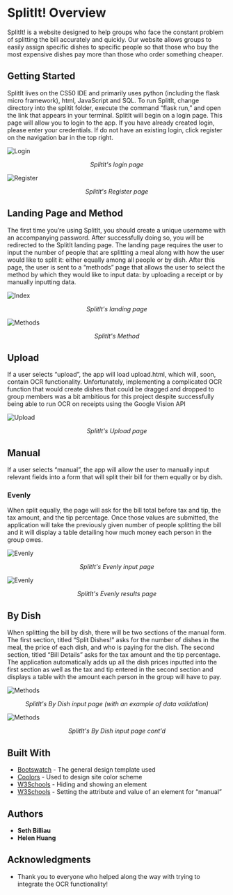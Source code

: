 # SplitIt! Overview

SplitIt! is a website designed to help groups who face the constant problem of splitting the bill accurately and quickly. Our website allows groups to easily assign specific dishes to specific people so that those who buy the most expensive dishes pay more than those who order something cheaper.

## Getting Started
SplitIt lives on the CS50 IDE and primarily uses python (including the flask micro framework), html, JavaScript and SQL. To run SplitIt, change directory into the splitit folder, execute the command “flask run,” and open the link that appears in your terminal. SplitIt will begin on a login page. This page will allow you to login to the app. If you have already created login, please enter your credentials. If do not have an existing login, click register on the navigation bar in the top right.

![Login](/screenshots/login.png)
<p align="center">
  <em>SplitIt's login page</em>
</p>

![Register](/screenshots/register.png)
<p align="center">
  <em>SplitIt's Register page</em>
</p>

## Landing Page and Method
The first time you’re using SplitIt, you should create a unique username with an accompanying password. After successfully doing so, you will be redirected to the SplitIt landing page. The landing page requires the user to input the number of people that are splitting a meal along with how the user would like to split it: either equally among all people or by dish. After this page, the user is sent to a “methods” page that allows the user to select the method by which they would like to input data: by uploading a receipt or by manually inputting data.

![Index](/screenshots/index.png)
<p align="center">
  <em>SplitIt's landing page</em>
</p>

![Methods](/screenshots/method.png)
<p align="center">
  <em>SplitIt's Method</em>
</p>

## Upload
If a user selects “upload”, the app will load upload.html, which will, soon, contain OCR functionality. Unfortunately, implementing a complicated OCR function that would create dishes that could be dragged and dropped to group members was a bit ambitious for this project despite successfully being able to run OCR on receipts using the Google Vision API

![Upload](/screenshots/upload.png)
<p align="center">
  <em>SplitIt's Upload page</em>
</p>

## Manual
If a user selects “manual”, the app will allow the user to manually input relevant fields into a form that will split their bill for them equally or by dish.

### Evenly
When split equally, the page will ask for the bill total before tax and tip, the tax amount, and the tip percentage. Once those values are submitted, the application will take the previously given number of people splitting the bill and it will display a table detailing how much money each person in the group owes.

![Evenly](/screenshots/evenlyinput.png)
<p align="center">
  <em>SplitIt's Evenly input page</em>
</p>

![Evenly](/screenshots/evenlyresults.png)
<p align="center">
  <em>SplitIt's Evenly results page</em>
</p>

## By Dish
When splitting the bill by dish, there will be two sections of the manual form. The first section, titled “Split Dishes!” asks for the number of dishes in the meal, the price of each dish, and who is paying for the dish. The second section, titled “Bill Details” asks for the tax amount and the tip percentage. The application automatically adds up all the dish prices inputted into the first section as well as the tax and tip entered in the second section and displays a table with the amount each person in the group will have to pay.

![Methods](/screenshots/error.png)
<p align="center">
  <em>SplitIt's By Dish input page (with an example of data validation)</em>
</p>

![Methods](/screenshots/bydish.png)
<p align="center">
  <em>SplitIt's By Dish input page cont'd</em>
</p>


## Built With


* [Bootswatch](https://bootswatch.com/minty/) - The general design template used
* [Coolors](https://coolors.co/a7c6da-86cd82-72a276-666b6a-628395) - Used to design site color scheme
* [W3Schools](https://www.w3schools.com/howto/howto_js_toggle_hide_show.asp) - Hiding and showing an element
* [W3Schools](https://www.w3schools.com/jquery/html_attr.asp) - Setting the attribute and value of an element for “manual”


## Authors


* **Seth Billiau**
* **Helen Huang**

## Acknowledgments

* Thank you to everyone who helped along the way with trying to integrate the OCR functionality!
